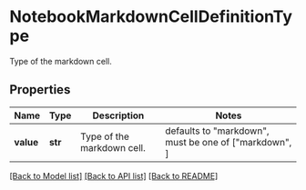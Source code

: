 # NotebookMarkdownCellDefinitionType

Type of the markdown cell.

## Properties
Name | Type | Description | Notes
------------ | ------------- | ------------- | -------------
**value** | **str** | Type of the markdown cell. | defaults to "markdown",  must be one of ["markdown", ]

[[Back to Model list]](README.md#documentation-for-models) [[Back to API list]](README.md#documentation-for-api-endpoints) [[Back to README]](README.md)


